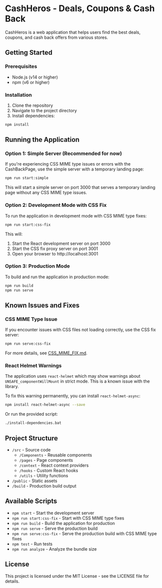 # CashHeros - Deals, Coupons & Cash Back

CashHeros is a web application that helps users find the best deals, coupons, and cash back offers from various stores.

## Getting Started

### Prerequisites

- Node.js (v14 or higher)
- npm (v6 or higher)

### Installation

1. Clone the repository
2. Navigate to the project directory
3. Install dependencies:

```bash
npm install
```

## Running the Application

### Option 1: Simple Server (Recommended for now)

If you're experiencing CSS MIME type issues or errors with the CashBackPage, use the simple server with a temporary landing page:

```bash
npm run start:simple
```

This will start a simple server on port 3000 that serves a temporary landing page without any CSS MIME type issues.

### Option 2: Development Mode with CSS Fix

To run the application in development mode with CSS MIME type fixes:

```bash
npm run start:css-fix
```

This will:
1. Start the React development server on port 3000
2. Start the CSS fix proxy server on port 3001
3. Open your browser to http://localhost:3001

### Option 3: Production Mode

To build and run the application in production mode:

```bash
npm run build
npm run serve
```

## Known Issues and Fixes

### CSS MIME Type Issue

If you encounter issues with CSS files not loading correctly, use the CSS fix server:

```bash
npm run serve:css-fix
```

For more details, see [CSS_MIME_FIX.md](./CSS_MIME_FIX.md).

### React Helmet Warnings

The application uses `react-helmet` which may show warnings about `UNSAFE_componentWillMount` in strict mode. This is a known issue with the library.

To fix this warning permanently, you can install `react-helmet-async`:

```bash
npm install react-helmet-async --save
```

Or run the provided script:

```bash
./install-dependencies.bat
```

## Project Structure

- `/src` - Source code
  - `/Components` - Reusable components
  - `/pages` - Page components
  - `/context` - React context providers
  - `/hooks` - Custom React hooks
  - `/utils` - Utility functions
- `/public` - Static assets
- `/build` - Production build output

## Available Scripts

- `npm start` - Start the development server
- `npm run start:css-fix` - Start with CSS MIME type fixes
- `npm run build` - Build the application for production
- `npm run serve` - Serve the production build
- `npm run serve:css-fix` - Serve the production build with CSS MIME type fixes
- `npm test` - Run tests
- `npm run analyze` - Analyze the bundle size

## License

This project is licensed under the MIT License - see the LICENSE file for details.